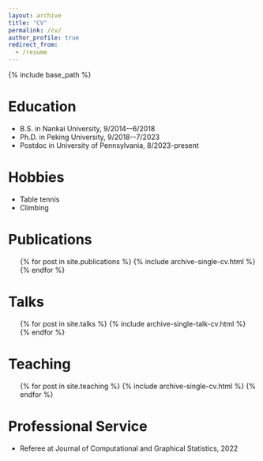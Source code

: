 ```yaml
---
layout: archive
title: "CV"
permalink: /cv/
author_profile: true
redirect_from:
  - /resume
---
```


{% include base_path %}

Education
======
* B.S. in Nankai University, 9/2014--6/2018 
* Ph.D. in Peking University, 9/2018--7/2023
* Postdoc in University of Pennsylvania, 8/2023-present
  
Hobbies
======
* Table tennis
* Climbing

Publications
======
  <ul>{% for post in site.publications %}
    {% include archive-single-cv.html %}
  {% endfor %}</ul>
  
Talks
======
  <ul>{% for post in site.talks %}
    {% include archive-single-talk-cv.html %}
  {% endfor %}</ul>
  
Teaching
======
  <ul>{% for post in site.teaching %}
    {% include archive-single-cv.html %}
  {% endfor %}</ul>
  
Professional Service
======
* Referee at Journal of Computational and Graphical Statistics, 2022

